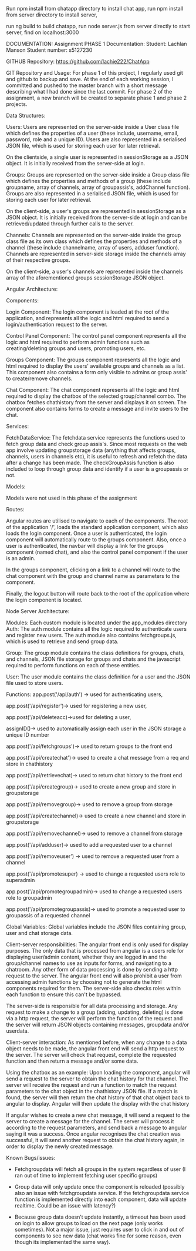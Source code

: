 Run npm install from chatapp directory to install chat app,
run npm install from server directory to install server,

run ng build to build chatapp,
run node server.js from server directly to start server,
find on localhost:3000

DOCUMENTATION:
Assignment PHASE 1 Documentation:
Student: Lachlan Manson
Student number: s5127230

GITHUB Repository: https://github.com/lachie222/ChatApp


GIT Repository and Usage:
For phase 1 of this project, I regularly used git and github to backup and save. At the end of each working session, I committed and pushed to the master branch with a short message describing what I had done since the last commit. For phase 2 of the assignment, a new branch will be created to separate phase 1 and phase 2 projects.

Data Structures:

Users:
Users are represented on the server-side inside a User class file which defines the properties of a user (these include, username, email, password, role and a unique ID). Users are also represented in a serialised JSON file, which is used for storing each user for later retrieval. 

On the clientside, a single user is represented in sessionStorage as a JSON object. It is initially received from the server-side at login.

Groups:
Groups are represented on the server-side inside a Group class file which defines the properties and methods of a group (these include groupname, array of channels, array of groupassis's, addChannel function). Groups are also represented in a serialised JSON file, which is used for storing each user for later retrieval.

On the client-side, a user's groups are represented in sessionStorage as a JSON object. It is initially received from the server-side at login and can be retrieved/updated through further calls to the server.

Channels:
Channels are represented on the server-side inside the group class file as its own class which defines the properties and methods of a channel (these include channelname, array of users, adduser function). Channels are represented in server-side storage inside the channels array of their respective groups.

On the client-side, a user's channels are represented inside the channels array of the aforementioned groups sessionStorage JSON object. 

Angular Architecture:

Components:

Login Component: The login component is loaded at the root of the application, and represents all the logic and html required to send a login/authentication request to the server. 

Control Panel Component: The control panel component represents all the logic and html required to perform admin functions such as creating/deleting groups and users, promoting users, etc.

Groups Component: The groups component represents all the logic and html required to display the users' available groups and channels as a list. This component also contains a form only visible to admins or group assis' to create/remove channels.

Chat Component: The chat component represents all the logic and html required to display the chatbox of the selected group/channel combo. The chatbox fetches chathistory from the server and displays it on screen. The component also contains forms to create a message and invite users to the chat.

Services:

FetchDataService: The fetchdata service represents the functions used to fetch group data and check group assis's. Since most requests on the web app involve updating groupstorage data (anything that affects groups, channels, users in channels etc), it is useful to refresh and refetch the data after a change has been made. The checkGroupAssis function is also included to loop through group data and identify if a user is a groupassis or not.

Models:

Models were not used in this phase of the assignment

Routes:

Angular routes are utilised to navigate to each of the components.
The root of the application '/', loads the standard application component, which also loads the login component. Once a user is authenticated, the login component will automatically route to the groups component. Also, once a user is authenticated, the navbar will display a link for the groups component (named chat), and also the control panel component if the user is an admin.

In the groups component, clicking on a link to a channel will route to the chat component with the group and channel name as parameters to the component.

Finally, the logout button will route back to the root of the application where the login component is located.

Node Server Architecture:

Modules:
Each custom module is located under the app_modules directory
Auth: The auth module contains all the logic required to authenticate users and register new users. The auth module also contains fetchgroups.js, which is used to retrieve and send group data.

Group: The group module contains the class definitions for groups, chats, and channels, JSON file storage for groups and chats and the javascript required to perform functions on each of these entities.

User: The user module contains the class definition for a user and the JSON file used to store users.

Functions:
app.post('/api/auth') -> used for authenticating users,

app.post('/api/register')-> used for registering a new user,

app.post('/api/deleteacc)->used for deleting a user,

assignID()-> used to automatically assign each user in the JSON storage a unique ID number

app.post('/api/fetchgroups')-> used to return groups to the front end

app.post('/api/createchat')-> used to create a chat message from a req and store in chathistory

app.post('/api/retrievechat)-> used to return chat history to the front end

app.post('/api/creategroup)-> used to create a new group and store in groupstorage

app.post('/api/removegroup)-> used to remove a group from storage

app.post('/api/createchannel)-> used to create a new channel and store in groupstorage

app.post('/api/removechannel)-> used to remove a channel from storage

app.post('/api/adduser)-> used to add a requested user to a channel

app.post('/api/removeuser') -> used to remove a requested user from a channel

app.post('/api/promotesuper) -> used to change a requested users role to superadmin

app.post('/api/promotegroupadmin)-> used to change a requested users role to groupadmin

app.post('/api/promotegroupassis)-> used to promote a requested user to groupassis of a requested channel

Global Variables:
Global variables include the JSON files containing group, user and chat storage data.

Client-server responsibilities:
The angular front end is only used for display purposes. The only data that is processed from angular is a users role for displaying user/admin content, whether they are logged in and the group/channel names to use as inputs for forms, and navigating to a chatroom. Any other form of data processing is done by sending a http request to the server. The angular front end will also prohibit a user from accessing admin functions by choosing not to generate the html components required for them. The server-side also checks roles within each function to ensure this can't be bypassed.

The server-side is responsible for all data processing and storage. Any request to make a change to a group (adding, updating, deleting) is done via a http request, the server will perform the function of the request and the server will return JSON objects containing messages, groupdata and/or userdata. 

Client-server interaction:
As mentioned before, when any change to a data object needs to be made, the angular front end will send a http request to the server. The server will check that request, complete the requested function and then return a message and/or some data.

Using the chatbox as an example: Upon loading the component, angular will send a request to the server to obtain the chat history for that channel. The server will receive the request and run a function to match the request parameters to the chat object in the chathistory JSON file. If a match is found, the server will then return the chat history of that chat object back to angular to display. Angular will then update the display with the chat history

If angular wishes to create a new chat message, it will send a request to the server to create a message for the channel. The server will process it according to the request parameters, and send back a message to angular saying it was a success. Once angular recognises the chat creation was successful, it will send another request to obtain the chat history again, in order to display the newly created message.


Known Bugs/issues:

-	Fetchgroupdata will fetch all groups in the system regardless of user (I ran out of time to implement fetching user specific groups)

-	Group data will only update once the component is reloaded (possibly also an issue with fetchgroupdata service. If the fetchgroupdata service function is implemented directly into each component, data will update realtime. Could be an issue with latency?)

-	Because group data doesn’t update instantly, a timeout has been used on login to allow groups to load on the next page (only works sometimes). Not a major issue, just requires user to click in and out of components to see new data (chat works fine for some reason, even though its implemented the same way). 






